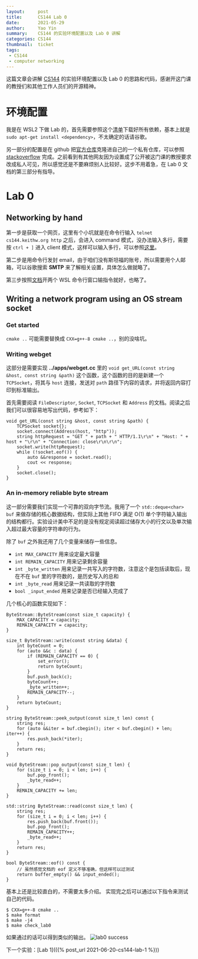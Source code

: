 ```yaml
---
layout:     post
title:      CS144 Lab 0
date:       2021-05-29
author:     Yao Yin
summary:    CS144 的实验环境配置以及 Lab 0 讲解
categories: CS144
thumbnail:  ticket
tags:
 - CS144
 - computer networking
---
```


这篇文章会讲解 [CS144](https://cs144.github.io/) 的实验环境配置以及 Lab 0 的思路和代码，感谢开这门课的教授们和其他工作人员们的开源精神。

# 环境配置

我是在 WSL2 下做 Lab 的，首先需要参照这个[清单](https://stanford.edu/class/cs144/vm_howto/vm-howto-byo.html)下载好所有依赖，基本上就是```sudo apt-get install <dependency>```，不太确定的话请谷歌。

另一部分的配置是在 github 把[官方仓库](https://github.com/CS144/sponge)克隆进自己的一个私有仓库，可以参照 [stackoverflow](https://stackoverflow.com/questions/10065526/github-how-to-make-a-fork-of-public-repository-private) 完成。之前看到有其他网友因为设置成了公开被这门课的教授要求改成私人可见，所以感觉还是不要麻烦别人比较好。这步不用着急，在 Lab 0 文档的第三部分有指导。

# Lab 0

## Networking by hand

第一步是获取一个网页，这里有个小坑就是在命令行输入 ```telnet cs144.keithw.org http``` 之后，会进入 command 模式，没办法输入多行，需要按 ```ctrl + ]``` 进入 client 模式，这样可以输入多行，可以参照[这里](https://serverfault.com/questions/493313/telnet-doesnt-accept-enter-as-a-newline)。

第二步是用命令行发封 email，由于咱们没有斯坦福的账号，所以需要用个人邮箱，可以谷歌搜索 **SMTP** 来了解相关设置，具体怎么做就略了。

第三步按照[文档](https://cs144.github.io/assignments/lab0.pdf)开两个 WSL 命令行窗口输指令就好，也略了。

## Writing a network program using an OS stream socket

### Get started

```cmake ..``` 可能需要替换成 ```CXX=g++-8 cmake ..```，别的没啥坑。

### Writing webget

这部分是需要实现 **../apps/webget.cc** 里的 ```void get_URL(const string &host, const string &path)``` 这个函数，这个函数的目的是新建一个 ```TCPSocket```，将其与 ```host``` 连接，发送对 ```path``` 路径下内容的请求，并将返回内容打印到标准输出。

首先需要阅读 ```FileDescriptor```, ```Socket```, ```TCPSocket``` 和 ```Address``` 的文档。阅读之后我们可以很容易地写出代码，参考如下：

```
void get_URL(const string &host, const string &path) { 
    TCPSocket socket{};
    socket.connect(Address(host, "http"));
    string httpRequest = "GET " + path + " HTTP/1.1\r\n" + "Host: " + host + "\r\n" + "Connection: close\r\n\r\n";
    socket.write(httpRequest);
    while (!socket.eof()) {
        auto &&response = socket.read();
        cout << response;
    }
    socket.close();
}
```

### An in-memory reliable byte stream

这一部分需要我们实现一个可靠的双向字节流。我用了一个 ```std::deque<char> buf``` 来做存储的核心数据结构，但实际上其他 FIFO 满足 O(1) 单个字符输入输出的结构都行。实验设计美中不足的是没有规定阅读超过储存大小的行文以及单次输入超过最大容量的字符串的行为。

除了 ```buf``` 之外我还用了几个变量来储存一些信息。

- ```int MAX_CAPACITY``` 用来设定最大容量
- ```int REMAIN_CAPACITY``` 用来记录剩余容量
- ```int _byte_written``` 用来记录一共写入的字符数，注意这个是包括读取后，现在不在 ```buf``` 里的字符数的，是历史写入的总和
- ```int _byte_read``` 用来记录一共读取的字符数
- ```bool _input_ended``` 用来记录是否已经输入完成了

几个核心的函数实现如下：

```
ByteStream::ByteStream(const size_t capacity) {
    MAX_CAPACITY = capacity;
    REMAIN_CAPACITY = capacity;
}

size_t ByteStream::write(const string &data) {
    int byteCount = 0;
    for (auto &&c : data) {
        if (REMAIN_CAPACITY == 0) {
            set_error();
            return byteCount;
        }
        buf.push_back(c);
        byteCount++;
        _byte_written++;
        REMAIN_CAPACITY--;
    }
    return byteCount;
}

string ByteStream::peek_output(const size_t len) const {
    string res;
    for (auto &&iter = buf.cbegin(); iter < buf.cbegin() + len; iter++) {
        res.push_back(*iter);
    }
    return res;
}

void ByteStream::pop_output(const size_t len) {
    for (size_t i = 0; i < len; i++) {
        buf.pop_front();
        _byte_read++;
    }
    REMAIN_CAPACITY += len;
}

std::string ByteStream::read(const size_t len) {
    string res;
    for (size_t i = 0; i < len; i++) {
        res.push_back(buf.front());
        buf.pop_front();
        REMAIN_CAPACITY++;
        _byte_read++;
    }
    return res;
}

bool ByteStream::eof() const { 
    // 虽然感觉文档的 eof 定义不够准确，但这样可以过测试
    return buffer_empty() && input_ended(); 
}

```

基本上还是比较直白的，不需要太多介绍。
实现完之后可以通过以下指令来测试自己的代码。

```
$ CXX=g++-8 cmake ..
$ make format
$ make -j4
$ make check_lab0
```

如果通过的话可以得到类似的输出。
![lab0 success](/images/cs144_lab0_success.png)

下一个实验：[Lab 1](({% post_url 2021-06-20-cs144-lab-1 %}))
